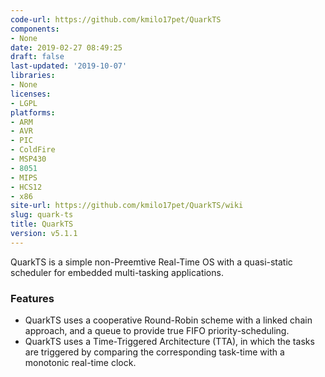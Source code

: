 ```yaml
---
code-url: https://github.com/kmilo17pet/QuarkTS
components:
- None
date: 2019-02-27 08:49:25
draft: false
last-updated: '2019-10-07'
libraries:
- None
licenses:
- LGPL
platforms:
- ARM
- AVR
- PIC
- ColdFire
- MSP430
- 8051
- MIPS
- HCS12
- x86
site-url: https://github.com/kmilo17pet/QuarkTS/wiki
slug: quark-ts
title: QuarkTS
version: v5.1.1
---
```


QuarkTS is a simple non-Preemtive Real-Time OS with a quasi-static scheduler for embedded multi-tasking applications. 

<!--more-->

### Features
- QuarkTS uses a cooperative Round-Robin scheme with a linked chain approach, and a queue to provide true FIFO priority-scheduling. 
- QuarkTS uses a Time-Triggered Architecture (TTA), in which the tasks are triggered by comparing the corresponding task-time with a monotonic real-time clock. 


